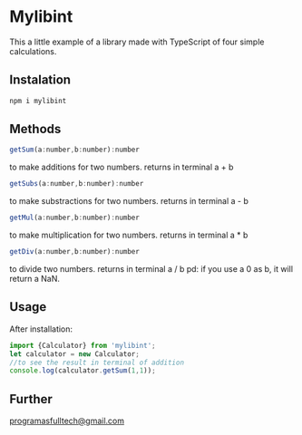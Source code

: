 # Mylibint

This a little example of a library made with TypeScript of four simple calculations.

##  Instalation

```javascript 
npm i mylibint
```
## Methods

```javascript 
getSum(a:number,b:number):number
```
to make additions for two numbers. 
returns in terminal a + b

```javascript 
getSubs(a:number,b:number):number
```
to make substractions for two numbers.
returns in terminal a - b

```javascript 
getMul(a:number,b:number):number
```
to make multiplication for two numbers.
returns in terminal a * b

```javascript 
getDiv(a:number,b:number):number
```
to divide two numbers.
returns in terminal a / b
pd: if you use a 0 as b, it will return a NaN.

## Usage
After installation:

```javascript 
import {Calculator} from 'mylibint';
let calculator = new Calculator;
//to see the result in terminal of addition
console.log(calculator.getSum(1,1));
```
## Further 

programasfulltech@gmail.com